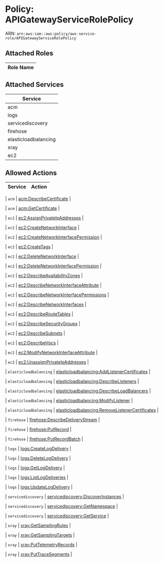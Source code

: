 # Policy: APIGatewayServiceRolePolicy

ARN: `arn:aws:iam::aws:policy/aws-service-role/APIGatewayServiceRolePolicy`

## Attached Roles

| Role Name |
|-----------|
## Attached Services

| Service |
|---------|
| acm |
| logs |
| servicediscovery |
| firehose |
| elasticloadbalancing |
| xray |
| ec2 |

## Allowed Actions

| Service | Action |
|:-------:|--------|

| `acm` | [acm:DescribeCertificate](../actions.md#acm:describecertificate) |

| `acm` | [acm:GetCertificate](../actions.md#acm:getcertificate) |

| `ec2` | [ec2:AssignPrivateIpAddresses](../actions.md#ec2:assignprivateipaddresses) |

| `ec2` | [ec2:CreateNetworkInterface](../actions.md#ec2:createnetworkinterface) |

| `ec2` | [ec2:CreateNetworkInterfacePermission](../actions.md#ec2:createnetworkinterfacepermission) |

| `ec2` | [ec2:CreateTags](../actions.md#ec2:createtags) |

| `ec2` | [ec2:DeleteNetworkInterface](../actions.md#ec2:deletenetworkinterface) |

| `ec2` | [ec2:DeleteNetworkInterfacePermission](../actions.md#ec2:deletenetworkinterfacepermission) |

| `ec2` | [ec2:DescribeAvailabilityZones](../actions.md#ec2:describeavailabilityzones) |

| `ec2` | [ec2:DescribeNetworkInterfaceAttribute](../actions.md#ec2:describenetworkinterfaceattribute) |

| `ec2` | [ec2:DescribeNetworkInterfacePermissions](../actions.md#ec2:describenetworkinterfacepermissions) |

| `ec2` | [ec2:DescribeNetworkInterfaces](../actions.md#ec2:describenetworkinterfaces) |

| `ec2` | [ec2:DescribeRouteTables](../actions.md#ec2:describeroutetables) |

| `ec2` | [ec2:DescribeSecurityGroups](../actions.md#ec2:describesecuritygroups) |

| `ec2` | [ec2:DescribeSubnets](../actions.md#ec2:describesubnets) |

| `ec2` | [ec2:DescribeVpcs](../actions.md#ec2:describevpcs) |

| `ec2` | [ec2:ModifyNetworkInterfaceAttribute](../actions.md#ec2:modifynetworkinterfaceattribute) |

| `ec2` | [ec2:UnassignPrivateIpAddresses](../actions.md#ec2:unassignprivateipaddresses) |

| `elasticloadbalancing` | [elasticloadbalancing:AddListenerCertificates](../actions.md#elasticloadbalancing:addlistenercertificates) |

| `elasticloadbalancing` | [elasticloadbalancing:DescribeListeners](../actions.md#elasticloadbalancing:describelisteners) |

| `elasticloadbalancing` | [elasticloadbalancing:DescribeLoadBalancers](../actions.md#elasticloadbalancing:describeloadbalancers) |

| `elasticloadbalancing` | [elasticloadbalancing:ModifyListener](../actions.md#elasticloadbalancing:modifylistener) |

| `elasticloadbalancing` | [elasticloadbalancing:RemoveListenerCertificates](../actions.md#elasticloadbalancing:removelistenercertificates) |

| `firehose` | [firehose:DescribeDeliveryStream](../actions.md#firehose:describedeliverystream) |

| `firehose` | [firehose:PutRecord](../actions.md#firehose:putrecord) |

| `firehose` | [firehose:PutRecordBatch](../actions.md#firehose:putrecordbatch) |

| `logs` | [logs:CreateLogDelivery](../actions.md#logs:createlogdelivery) |

| `logs` | [logs:DeleteLogDelivery](../actions.md#logs:deletelogdelivery) |

| `logs` | [logs:GetLogDelivery](../actions.md#logs:getlogdelivery) |

| `logs` | [logs:ListLogDeliveries](../actions.md#logs:listlogdeliveries) |

| `logs` | [logs:UpdateLogDelivery](../actions.md#logs:updatelogdelivery) |

| `servicediscovery` | [servicediscovery:DiscoverInstances](../actions.md#servicediscovery:discoverinstances) |

| `servicediscovery` | [servicediscovery:GetNamespace](../actions.md#servicediscovery:getnamespace) |

| `servicediscovery` | [servicediscovery:GetService](../actions.md#servicediscovery:getservice) |

| `xray` | [xray:GetSamplingRules](../actions.md#xray:getsamplingrules) |

| `xray` | [xray:GetSamplingTargets](../actions.md#xray:getsamplingtargets) |

| `xray` | [xray:PutTelemetryRecords](../actions.md#xray:puttelemetryrecords) |

| `xray` | [xray:PutTraceSegments](../actions.md#xray:puttracesegments) |
